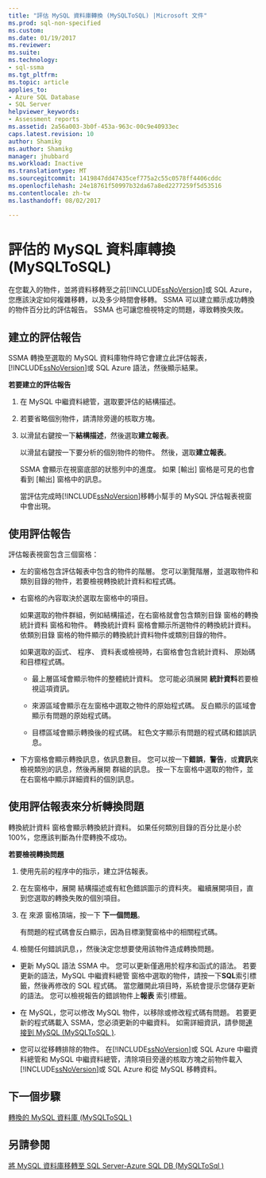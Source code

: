 ```yaml
---
title: "評估 MySQL 資料庫轉換 (MySQLToSQL) |Microsoft 文件"
ms.prod: sql-non-specified
ms.custom: 
ms.date: 01/19/2017
ms.reviewer: 
ms.suite: 
ms.technology:
- sql-ssma
ms.tgt_pltfrm: 
ms.topic: article
applies_to:
- Azure SQL Database
- SQL Server
helpviewer_keywords:
- Assessment reports
ms.assetid: 2a56a003-3b0f-453a-963c-00c9e40933ec
caps.latest.revision: 10
author: Shamikg
ms.author: Shamikg
manager: jhubbard
ms.workload: Inactive
ms.translationtype: MT
ms.sourcegitcommit: 1419847dd47435cef775a2c55c0578ff4406cddc
ms.openlocfilehash: 24e18761f50997b32da67a8ed2277259f5d53516
ms.contentlocale: zh-tw
ms.lasthandoff: 08/02/2017

---
```

# <a name="assessing-mysql-databases-for-conversion-mysqltosql"></a>評估的 MySQL 資料庫轉換 (MySQLToSQL)
在您載入的物件，並將資料移轉至之前[!INCLUDE[ssNoVersion](../../includes/ssnoversion_md.md)]或 SQL Azure，您應該決定如何複雜移轉，以及多少時間會移轉。 SSMA 可以建立顯示成功轉換的物件百分比的評估報告。 SSMA 也可讓您檢視特定的問題，導致轉換失敗。  
  
## <a name="creating-assessment-reports"></a>建立的評估報告  
SSMA 轉換至選取的 MySQL 資料庫物件時它會建立此評估報表，[!INCLUDE[ssNoVersion](../../includes/ssnoversion_md.md)]或 SQL Azure 語法，然後顯示結果。  
  
**若要建立的評估報告**  
  
1.  在 MySQL 中繼資料總管，選取要評估的結構描述。  
  
2.  若要省略個別物件，請清除旁邊的核取方塊。  
  
3.  以滑鼠右鍵按一下**結構描述**，然後選取**建立報表**。  
  
    以滑鼠右鍵按一下要分析的個別物件的物件。 然後，選取**建立報表**。  
  
    SSMA 會顯示在視窗底部的狀態列中的進度。 如果 [輸出] 窗格是可見的也會看到 [輸出] 窗格中的訊息。  
  
    當評估完成時[!INCLUDE[ssNoVersion](../../includes/ssnoversion_md.md)]移轉小幫手的 MySQL 評估報表視窗中會出現。  
  
## <a name="using-assessment-reports"></a>使用評估報告  
評估報表視窗包含三個窗格：  
  
-   左的窗格包含評估報表中包含的物件的階層。 您可以瀏覽階層，並選取物件和類別目錄的物件，若要檢視轉換統計資料和程式碼。  
  
-   右窗格的內容取決於選取左窗格中的項目。  
  
    如果選取的物件群組，例如結構描述，在右窗格就會包含類別目錄 窗格的轉換統計資料 窗格和物件。 轉換統計資料 窗格會顯示所選物件的轉換統計資料。 依類別目錄 窗格的物件顯示的轉換統計資料物件或類別目錄的物件。  
  
    如果選取的函式、 程序、 資料表或檢視時，右窗格會包含統計資料、 原始碼和目標程式碼。  
  
    -   最上層區域會顯示物件的整體統計資料。 您可能必須展開 **統計資料**若要檢視這項資訊。  
  
    -   來源區域會顯示在左窗格中選取之物件的原始程式碼。 反白顯示的區域會顯示有問題的原始程式碼。  
  
    -   目標區域會顯示轉換後的程式碼。 紅色文字顯示有問題的程式碼和錯誤訊息。  
  
-   下方窗格會顯示轉換訊息，依訊息數目。 您可以按一下**錯誤**，**警告**，或**資訊**來檢視類別的訊息，然後再展開 群組的訊息。 按一下左窗格中選取的物件，並在右窗格中顯示詳細資料的個別訊息。  
  
## <a name="analyzing-conversion-problems-by-using-the-assessment-report"></a>使用評估報表來分析轉換問題  
轉換統計資料 窗格會顯示轉換統計資料。 如果任何類別目錄的百分比是小於 100%，您應該判斷為什麼轉換不成功。  
  
**若要檢視轉換問題**  
  
1.  使用先前的程序中的指示，建立評估報表。  
  
2.  在左窗格中，展開 結構描述或有紅色錯誤圖示的資料夾。 繼續展開項目，直到您選取的轉換失敗的個別項目。  
  
3.  在 來源 窗格頂端，按一下 **下一個問題**。  
  
    有問題的程式碼會反白顯示，因為目標瀏覽窗格中的相關程式碼。  
  
4.  檢閱任何錯誤訊息，，然後決定您想要使用該物件造成轉換問題。  
  
-   更新 MySQL 語法 SSMA 中。 您可以更新僅適用於程序和函式的語法。 若要更新的語法，MySQL 中繼資料總管 窗格中選取的物件，請按一下**SQL**索引標籤，然後再修改的 SQL 程式碼。 當您離開此項目時，系統會提示您儲存更新的語法。 您可以檢視報告的錯誤物件上**報表** 索引標籤。  
  
-   在 MySQL，您可以修改 MySQL 物件，以移除或修改程式碼有問題。 若要更新的程式碼載入 SSMA，您必須更新的中繼資料。 如需詳細資訊，請參閱[連接到 MySQL &#40;MySQLToSQL &#41;](../../ssma/mysql/connecting-to-mysql-mysqltosql.md).  
  
-   您可以從移轉排除的物件。 在[!INCLUDE[ssNoVersion](../../includes/ssnoversion_md.md)]或 SQL Azure 中繼資料總管和 MySQL 中繼資料總管，清除項目旁邊的核取方塊之前物件載入[!INCLUDE[ssNoVersion](../../includes/ssnoversion_md.md)]或 SQL Azure 和從 MySQL 移轉資料。  
  
## <a name="next-step"></a>下一個步驟  
[轉換的 MySQL 資料庫 &#40;MySQLToSQL &#41;](../../ssma/mysql/converting-mysql-databases-mysqltosql.md)  
  
## <a name="see-also"></a>另請參閱  
[將 MySQL 資料庫移轉至 SQL Server-Azure SQL DB &#40;MySQLToSql &#41;](../../ssma/mysql/migrating-mysql-databases-to-sql-server-azure-sql-db-mysqltosql.md)  
  

